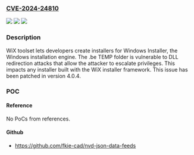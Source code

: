 ### [CVE-2024-24810](https://cve.mitre.org/cgi-bin/cvename.cgi?name=CVE-2024-24810)
![](https://img.shields.io/static/v1?label=Product&message=issues&color=blue)
![](https://img.shields.io/static/v1?label=Version&message=%3D%20%3C%3D%204.0.3%20&color=brighgreen)
![](https://img.shields.io/static/v1?label=Vulnerability&message=CWE-426%3A%20Untrusted%20Search%20Path&color=brighgreen)

### Description

WiX toolset lets developers create installers for Windows Installer, the Windows installation engine. The .be TEMP folder is vulnerable to DLL redirection attacks that allow the attacker to escalate privileges. This impacts any installer built with the WiX installer framework. This issue has been patched in version 4.0.4.

### POC

#### Reference
No PoCs from references.

#### Github
- https://github.com/fkie-cad/nvd-json-data-feeds

